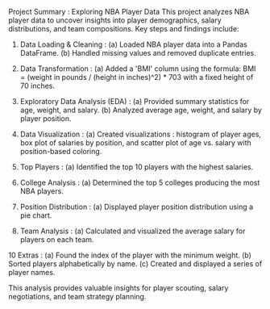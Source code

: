 Project Summary : Exploring NBA Player Data
This project analyzes NBA player data to uncover insights into player demographics, salary distributions, and team compositions. Key steps and findings include:

1. Data Loading & Cleaning :
(a) Loaded NBA player data into a Pandas DataFrame.
(b) Handled missing values and removed duplicate entries.

2. Data Transformation :
(a) Added a 'BMI' column using the formula: BMI = (weight in pounds / (height in inches)^2) * 703 with a fixed height of 70 inches.

3. Exploratory Data Analysis (EDA) :
(a) Provided summary statistics for age, weight, and salary.
(b) Analyzed average age, weight, and salary by player position.

4. Data Visualization :
(a) Created visualizations : histogram of player ages, box plot of salaries by position, and scatter plot of age vs. salary with position-based coloring.

5. Top Players :
(a) Identified the top 10 players with the highest salaries.

6. College Analysis :
(a) Determined the top 5 colleges producing the most NBA players.

7. Position Distribution :
(a) Displayed player position distribution using a pie chart.

9. Team Analysis :
(a) Calculated and visualized the average salary for players on each team.

10 Extras :
(a) Found the index of the player with the minimum weight.
(b) Sorted players alphabetically by name.
(c) Created and displayed a series of player names.

This analysis provides valuable insights for player scouting, salary negotiations, and team strategy planning.
